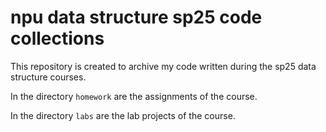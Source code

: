 # npu data structure sp25 code collections

This repository is created to archive my code written during the sp25 data structure courses.

In the directory `homework` are the assignments of the course.

In the directory `labs` are the lab projects of the course.
